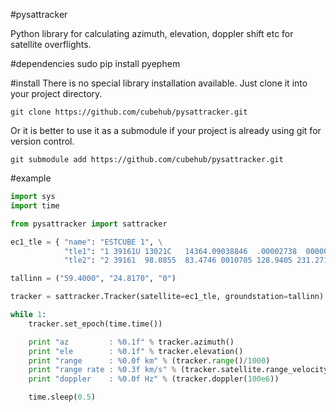 #pysattracker

Python library for calculating azimuth, elevation, doppler shift etc for satellite overflights.

#dependencies
    sudo pip install pyephem

#install
There is no special library installation available. Just clone it into your project directory.

    git clone https://github.com/cubehub/pysattracker.git

Or it is better to use it as a submodule if your project is already using git for version control.

    git submodule add https://github.com/cubehub/pysattracker.git

#example

```python
import sys
import time

from pysattracker import sattracker

ec1_tle = { "name": "ESTCUBE 1", \
            "tle1": "1 39161U 13021C   14364.09038846  .00002738  00000-0  45761-3 0  7997", \
            "tle2": "2 39161  98.0855  83.4746 0010705 128.9405 231.2717 14.70651844 88381"}

tallinn = ("59.4000", "24.8170", "0")

tracker = sattracker.Tracker(satellite=ec1_tle, groundstation=tallinn)

while 1:
    tracker.set_epoch(time.time())

    print "az         : %0.1f" % tracker.azimuth()
    print "ele        : %0.1f" % tracker.elevation()
    print "range      : %0.0f km" % (tracker.range()/1000)
    print "range rate : %0.3f km/s" % (tracker.satellite.range_velocity/1000)
    print "doppler    : %0.0f Hz" % (tracker.doppler(100e6))

    time.sleep(0.5)
```
